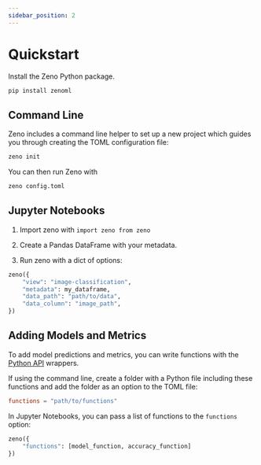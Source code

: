 ```yaml
---
sidebar_position: 2
---
```


# Quickstart

Install the Zeno Python package.

```bash
pip install zenoml
```

## Command Line

Zeno includes a command line helper to set up a new project which guides you through creating the TOML configuration file:

```bash
zeno init
```

You can then run Zeno with

```bash
zeno config.toml
```

## Jupyter Notebooks

1. Import zeno with `import zeno from zeno`

2. Create a Pandas DataFrame with your metadata.

3. Run zeno with a dict of options:

```python
zeno({
	"view": "image-classification",
	"metadata": my_dataframe,
	"data_path": "path/to/data",
	"data_column": "image_path",
})
```

## Adding Models and Metrics

To add model predictions and metrics, you can write functions with the [Python API](/docs/api) wrappers.

If using the command line, create a folder with a Python file including these functions and add the folder as an option to the TOML file:

```toml
functions = "path/to/functions"
```

In Jupyter Notebooks, you can pass a list of functions to the `functions` option:

```python
zeno({
	"functions": [model_function, accuracy_function]
})
```
